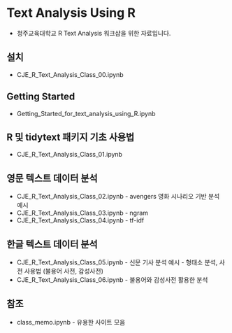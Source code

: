 # Text Analysis Using R
* 청주교육대학교 R Text Analysis 워크샵을 위한 자료입니다.

## 설치
* CJE_R_Text_Analysis_Class_00.ipynb

## Getting Started
* Getting_Started_for_text_analysis_using_R.ipynb 

## R 및 tidytext 패키지 기초 사용법
* CJE_R_Text_Analysis_Class_01.ipynb

## 영문 텍스트 데이터 분석
* CJE_R_Text_Analysis_Class_02.ipynb - avengers 영화 시나리오 기반 분석 예시
* CJE_R_Text_Analysis_Class_03.ipynb - ngram 
* CJE_R_Text_Analysis_Class_04.ipynb - tf-idf 

## 한글 텍스트 데이터 분석
* CJE_R_Text_Analysis_Class_05.ipynb - 신문 기사 분석 예시 - 형태소 분석, 사전 사용법 (불용어 사전, 감성사전)
* CJE_R_Text_Analysis_Class_06.ipynb - 불용어와 감성사전 활용한 분석

## 참조
* class_memo.ipynb - 유용한 사이트 모음

